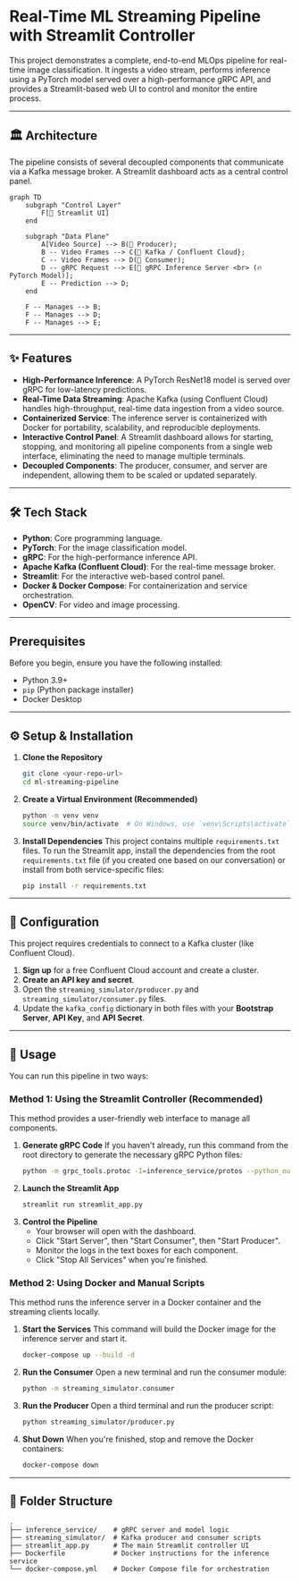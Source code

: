 

# Real-Time ML Streaming Pipeline with Streamlit Controller

This project demonstrates a complete, end-to-end MLOps pipeline for real-time image classification. It ingests a video stream, performs inference using a PyTorch model served over a high-performance gRPC API, and provides a Streamlit-based web UI to control and monitor the entire process.

-----

## 🏛️ Architecture

The pipeline consists of several decoupled components that communicate via a Kafka message broker. A Streamlit dashboard acts as a central control panel.

```mermaid
graph TD
    subgraph "Control Layer"
        F[🎈 Streamlit UI]
    end

    subgraph "Data Plane"
        A[Video Source] --> B(🐍 Producer);
        B -- Video Frames --> C{🌊 Kafka / Confluent Cloud};
        C -- Video Frames --> D(🐍 Consumer);
        D -- gRPC Request --> E[🚀 gRPC Inference Server <br> (🔥 PyTorch Model)];
        E -- Prediction --> D;
    end

    F -- Manages --> B;
    F -- Manages --> D;
    F -- Manages --> E;
```

-----

## ✨ Features

  * **High-Performance Inference**: A PyTorch ResNet18 model is served over gRPC for low-latency predictions.
  * **Real-Time Data Streaming**: Apache Kafka (using Confluent Cloud) handles high-throughput, real-time data ingestion from a video source.
  * **Containerized Service**: The inference server is containerized with Docker for portability, scalability, and reproducible deployments.
  * **Interactive Control Panel**: A Streamlit dashboard allows for starting, stopping, and monitoring all pipeline components from a single web interface, eliminating the need to manage multiple terminals.
  * **Decoupled Components**: The producer, consumer, and server are independent, allowing them to be scaled or updated separately.

-----

## 🛠️ Tech Stack

  * **Python**: Core programming language.
  * **PyTorch**: For the image classification model.
  * **gRPC**: For the high-performance inference API.
  * **Apache Kafka (Confluent Cloud)**: For the real-time message broker.
  * **Streamlit**: For the interactive web-based control panel.
  * **Docker & Docker Compose**: For containerization and service orchestration.
  * **OpenCV**: For video and image processing.

-----

## Prerequisites

Before you begin, ensure you have the following installed:

  * Python 3.9+
  * `pip` (Python package installer)
  * Docker Desktop

-----

## ⚙️ Setup & Installation

1.  **Clone the Repository**
    ```bash
    git clone <your-repo-url>
    cd ml-streaming-pipeline
    ```
2.  **Create a Virtual Environment (Recommended)**
    ```bash
    python -m venv venv
    source venv/bin/activate  # On Windows, use `venv\Scripts\activate`
    ```
3.  **Install Dependencies**
    This project contains multiple `requirements.txt` files. To run the Streamlit app, install the dependencies from the root `requirements.txt` file (if you created one based on our conversation) or install from both service-specific files:
    ```bash
    pip install -r requirements.txt
    ```

-----

## 🔧 Configuration

This project requires credentials to connect to a Kafka cluster (like Confluent Cloud).

1.  **Sign up** for a free Confluent Cloud account and create a cluster.
2.  **Create an API key and secret**.
3.  Open the `streaming_simulator/producer.py` and `streaming_simulator/consumer.py` files.
4.  Update the `kafka_config` dictionary in both files with your **Bootstrap Server**, **API Key**, and **API Secret**.

-----

## 🚀 Usage

You can run this pipeline in two ways:

### Method 1: Using the Streamlit Controller (Recommended)

This method provides a user-friendly web interface to manage all components.

1.  **Generate gRPC Code**
    If you haven't already, run this command from the root directory to generate the necessary gRPC Python files:
    ```bash
    python -m grpc_tools.protoc -I=inference_service/protos --python_out=. --grpc_python_out=. inference_service/protos/inference.proto
    ```
2.  **Launch the Streamlit App**
    ```bash
    streamlit run streamlit_app.py
    ```
3.  **Control the Pipeline**
      * Your browser will open with the dashboard.
      * Click "Start Server", then "Start Consumer", then "Start Producer".
      * Monitor the logs in the text boxes for each component.
      * Click "Stop All Services" when you're finished.

### Method 2: Using Docker and Manual Scripts

This method runs the inference server in a Docker container and the streaming clients locally.

1.  **Start the Services**
    This command will build the Docker image for the inference server and start it.
    ```bash
    docker-compose up --build -d
    ```
2.  **Run the Consumer**
    Open a new terminal and run the consumer module:
    ```bash
    python -m streaming_simulator.consumer
    ```
3.  **Run the Producer**
    Open a third terminal and run the producer script:
    ```bash
    python streaming_simulator/producer.py
    ```
4.  **Shut Down**
    When you're finished, stop and remove the Docker containers:
    ```bash
    docker-compose down
    ```

-----

## 📂 Folder Structure

```
.
├── inference_service/    # gRPC server and model logic
├── streaming_simulator/  # Kafka producer and consumer scripts
├── streamlit_app.py      # The main Streamlit controller UI
├── Dockerfile            # Docker instructions for the inference service
└── docker-compose.yml    # Docker Compose file for orchestration
```